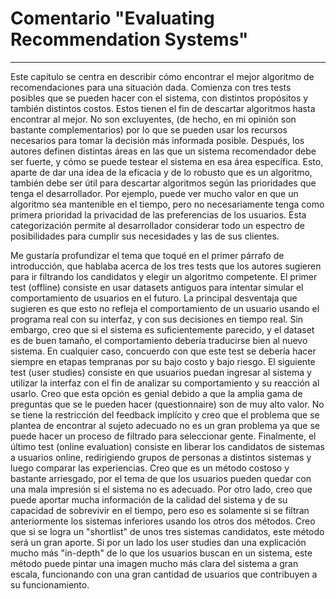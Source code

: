 # Comentario "Evaluating Recommendation Systems"
---
Este capítulo se centra en describir cómo encontrar el mejor algoritmo de recomendaciones para una situación dada. Comienza con tres tests posibles que se pueden hacer con el sistema, con distintos propósitos y también distintos costos. Estos tienen el fin de descartar algoritmos hasta encontrar al mejor. No son excluyentes, (de hecho, en mi opinión son bastante complementarios) por lo que se pueden usar los recursos necesarios para tomar la decisión más informada posible.
Después, los autores definen distintas áreas en las que un sistema recomendador debe ser fuerte, y cómo se puede testear el sistema en esa área específica. Esto, aparte de dar una idea de la eficacia y de lo robusto que es un algoritmo, también debe ser útil para descartar algoritmos según las prioridades que tenga el desarrollador. Por ejemplo, puede ver mucho valor en que un algoritmo sea mantenible en el tiempo, pero no necesariamente tenga como primera prioridad la privacidad de las preferencias de los usuarios. Esta categorización permite al desarrollador considerar todo un espectro de posibilidades para cumplir sus necesidades y las de sus clientes.

Me gustaría profundizar el tema que toqué en el primer párrafo de introducción, que hablaba acerca de los tres tests que los autores sugieren para ir filtrando los candidatos y elegir un algoritmo competente.
El primer test (offline) consiste en usar datasets antiguos para intentar simular el comportamiento de usuarios en el futuro. La principal desventaja que sugieren es que esto no refleja el comportamiento de un usuario usando el programa real con su interfaz, y con sus decisiones en tiempo real. Sin embargo, creo que si el sistema es suficientemente parecido, y el dataset es de buen tamaño, el comportamiento debería traducirse bien al nuevo sistema. En cualquier caso, concuerdo con que este test se debería hacer siempre en etapas tempranas por su bajo costo y bajo riesgo.
El siguiente test (user studies) consiste en que usuarios puedan ingresar al sistema y utilizar la interfaz con el fin de analizar su comportamiento y su reacción al usarlo. Creo que esta opción es genial debido a que la amplia gama de preguntas que se le pueden hacer (questionnaire) son de muy alto valor. No se tiene la restricción del feedback implícito y creo que el problema que se plantea de encontrar al sujeto adecuado no es un gran problema ya que se puede hacer un proceso de filtrado para seleccionar gente.
Finalmente, el último test (online evaluation) consiste en liberar los candidatos de sistemas a usuarios online, redirigiendo grupos de personas a distintos sistemas y luego comparar las experiencias. Creo que es un método costoso y bastante arriesgado, por el tema de que los usuarios pueden quedar con una mala impresión si el sistema no es adecuado. Por otro lado, creo que puede aportar mucha información de la calidad del sistema y de su capacidad de sobrevivir en el tiempo, pero eso es solamente si se filtran anteriormente los sistemas inferiores usando los otros dos métodos. Creo que si se logra un "shortlist" de unos tres sistemas candidatos, este método será un gran aporte. Si por un lado los user studies dan una explicación mucho más "in-depth" de lo que los usuarios buscan en un sistema, este método puede pintar una imagen mucho más clara del sistema a gran escala, funcionando con una gran cantidad de usuarios que contribuyen a su funcionamiento.







